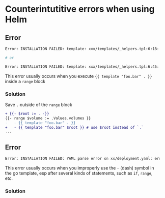 # Counterintutitive errors when using Helm

## Error

```sh
Error: INSTALLATION FAILED: template: xxx/templates/_helpers.tpl:6:18: executing "foo.bar" at <.Chart.Name>: nil pointer evaluating interface {}.Name

# or

Error: INSTALLATION FAILED: template: xxx/templates/_helpers.tpl:6:45: executing "foo.bar" at <63>: invalid value; expected string
```

This error usually occurs when you execute `{{ template "foo.bar" . }}` inside a `range` block

### Solution

Save `.` outside of the `range` block
 
```diff
+ {{- $root := . -}}
{{- range $volume := .Values.volumes }}
-   - {{ template "foo.bar" . }}
+   - {{ template "foo.bar" $root }} # use $root instead of `.`
...
```

## Error

```sh
Error: INSTALLATION FAILED: YAML parse error on xx/deployment.yaml: error converting YAML to JSON: yaml: line 24: mapping values are not allowed in this context
```

This error usually occurs when you improperly use the `-` (dash) symbol in the go template, esp after several kinds of statements, such as `if`, `range`, etc.

### Solution

```
```
